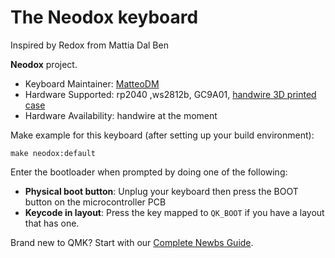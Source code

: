 # The Neodox keyboard

Inspired by Redox from Mattia Dal Ben

**Neodox** project.

- Keyboard Maintainer: [MatteoDM](todo)  
- Hardware Supported: rp2040 ,ws2812b, GC9A01, [handwire 3D printed case](https://www.thingiverse.com/thing:5625196)
- Hardware Availability: handwire at the moment


Make example for this keyboard (after setting up your build environment):

    make neodox:default

Enter the bootloader when prompted by doing one of the following:
* **Physical boot button**: Unplug your keyboard then press the BOOT button on the microcontroller PCB
* **Keycode in layout**: Press the key mapped to `QK_BOOT` if you have a layout that has one.


Brand new to QMK? Start with our [Complete Newbs Guide](https://docs.qmk.fm/#/newbs).
